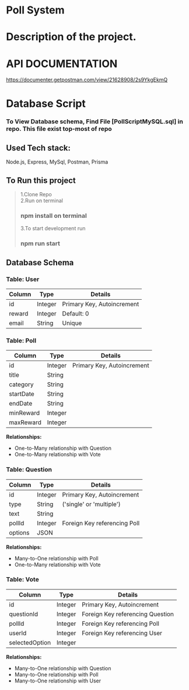 # Poll System
 
# Description of the project.

# API DOCUMENTATION
https://documenter.getpostman.com/view/21628908/2s9YkgEkmQ

# Database Script

### To View Database schema, Find File [PollScriptMySQL.sql] in repo. This file exist top-most of repo


## Used Tech stack:
Node.js, Express, MySql, Postman, Prisma 

## To Run this project
> 1.Clone Repo <br/>
> 2.Run on terminal
> ### npm install on terminal
> 3.To start development run
> ### npm run start

## Database Schema

### Table: User

| Column    | Type       | Details                        |
|-----------|------------|--------------------------------|
| id        | Integer    | Primary Key, Autoincrement     |
| reward    | Integer    | Default: 0                     |
| email     | String     | Unique                         |

### Table: Poll

| Column    | Type       | Details                        |
|-----------|------------|--------------------------------|
| id        | Integer    | Primary Key, Autoincrement     |
| title     | String     |                                |
| category  | String     |                                |
| startDate | String     |                                |
| endDate   | String     |                                |
| minReward | Integer    |                                |
| maxReward | Integer    |                                |

**Relationships:**
- One-to-Many relationship with Question
- One-to-Many relationship with Vote

### Table: Question

| Column    | Type       | Details                        |
|-----------|------------|--------------------------------|
| id        | Integer    | Primary Key, Autoincrement     |
| type      | String     | ('single' or 'multiple')       |
| text      | String     |                                |
| pollId    | Integer    | Foreign Key referencing Poll   |
| options   | JSON       |                                |

**Relationships:**
- Many-to-One relationship with Poll
- One-to-Many relationship with Vote

### Table: Vote

| Column         | Type       | Details                            |
|----------------|------------|------------------------------------|
| id             | Integer    | Primary Key, Autoincrement         |
| questionId     | Integer    | Foreign Key referencing Question   |
| pollId         | Integer    | Foreign Key referencing Poll       |
| userId         | Integer    | Foreign Key referencing User       |
| selectedOption | Integer    |                                    |

**Relationships:**
- Many-to-One relationship with Question
- Many-to-One relationship with Poll
- Many-to-One relationship with User
